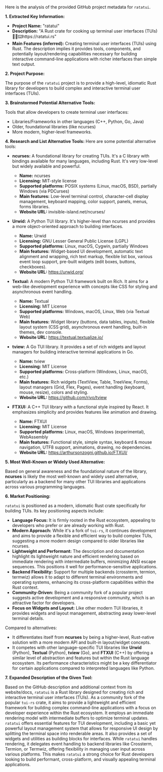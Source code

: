 Here is the analysis of the provided GitHub project metadata for `ratatui`.

**1. Extracted Key Information:**

*   **Project Name:** "ratatui"
*   **Description:** "A Rust crate for cooking up terminal user interfaces (TUIs) 🧑‍🍳⌨️https://ratatui.rs"
*   **Main Features (inferred):** Creating terminal user interfaces (TUIs) using Rust. The description implies it provides tools, components, and potentially layout/rendering capabilities necessary for building interactive command-line applications with richer interfaces than simple text output.

**2. Project Purpose:**

The purpose of the `ratatui` project is to provide a high-level, idiomatic Rust library for developers to build complex and interactive terminal user interfaces (TUIs).

**3. Brainstormed Potential Alternative Tools:**

Tools that allow developers to create terminal user interfaces:
*   Libraries/Frameworks in other languages (C++, Python, Go, Java)
*   Older, foundational libraries (like ncurses)
*   More modern, higher-level frameworks.

**4. Research and List Alternative Tools:**
Here are some potential alternative tools:

*   **ncurses:** A foundational library for creating TUIs. It's a C library with bindings available for many languages, including Rust. It's very low-level but widely available and powerful.
    *   **Name:** ncurses
    *   **Licensing:** MIT-style license
    *   **Supported platforms:** POSIX systems (Linux, macOS, BSD), partially Windows (via PDCurses)
    *   **Main features:** Low-level terminal control, character-cell display management, keyboard mapping, color support, panels, menus, forms libraries.
    *   **Website URL:** invisible-island.net/ncurses/

*   **Urwid:** A Python TUI library. It's higher-level than ncurses and provides a more object-oriented approach to building interfaces.
    *   **Name:** Urwid
    *   **Licensing:** GNU Lesser General Public License (LGPL)
    *   **Supported platforms:** Linux, macOS, Cygwin, partially Windows
    *   **Main features:** Widget-based UI development, automatic text alignment and wrapping, rich text markup, flexible list box, various event loop support, pre-built widgets (edit boxes, buttons, checkboxes).
    *   **Website URL:** https://urwid.org/

*   **Textual:** A modern Python TUI framework built on Rich. It aims for a web-like development experience with concepts like CSS for styling and asynchronous event handling.
    *   **Name:** Textual
    *   **Licensing:** MIT License
    *   **Supported platforms:** Windows, macOS, Linux, Web (via Textual Web)
    *   **Main features:** Widget library (buttons, data tables, inputs), flexible layout system (CSS grid), asynchronous event handling, built-in themes, dev console.
    *   **Website URL:** https://textual.textualize.io/

*   **tview:** A Go TUI library. It provides a set of rich widgets and layout managers for building interactive terminal applications in Go.
    *   **Name:** tview
    *   **Licensing:** MIT License
    *   **Supported platforms:** Cross-platform (Windows, Linux, macOS, etc.)
    *   **Main features:** Rich widgets (TextView, Table, TreeView, Forms), layout managers (Grid, Flex, Pages), event handling (keyboard, mouse, resize), colors and styling.
    *   **Website URL:** https://github.com/rivo/tview

*   **FTXUI:** A C++ TUI library with a functional style inspired by React. It emphasizes simplicity and provides features like animation and drawing.
    *   **Name:** FTXUI
    *   **Licensing:** MIT License
    *   **Supported platforms:** Linux, macOS, Windows (experimental), WebAssembly
    *   **Main features:** Functional style, simple syntax, keyboard & mouse navigation, UTF8 support, animations, drawing, no dependencies.
    *   **Website URL:** https://arthursonzogni.github.io/FTXUI/

**5. Most Well-Known or Widely Used Alternative:**

Based on general awareness and the foundational nature of the library, **ncurses** is likely the most well-known and widely used alternative, particularly as a backend for many other TUI libraries and applications across various programming languages.

**6. Market Positioning:**

`ratatui` is positioned as a modern, idiomatic Rust crate specifically for building TUIs. Its key positioning aspects include:

*   **Language Focus:** It is firmly rooted in the Rust ecosystem, appealing to developers who prefer or are already working with Rust.
*   **Modern Approach:** While it's a fork of `tui-rs`, it continues development and aims to provide a flexible and efficient way to build complex TUIs, suggesting a more modern design compared to older libraries like ncurses.
*   **Lightweight and Performant:** The description and documentation highlight its lightweight nature and efficient rendering based on immediate rendering with intermediate buffers, minimizing ANSI escape sequences. This positions it well for performance-sensitive applications.
*   **Backend Flexibility:** Support for multiple backends (crossterm, termion, termwiz) allows it to adapt to different terminal environments and operating systems, enhancing its cross-platform capabilities within the Rust context.
*   **Community-Driven:** Being a community fork of a popular project suggests active development and a responsive community, which is an attractive factor for developers.
*   **Focus on Widgets and Layout:** Like other modern TUI libraries, it provides widgets and layout management, abstracting away lower-level terminal details.

Compared to alternatives:

*   It differentiates itself from **ncurses** by being a higher-level, Rust-native solution with a more modern API and built-in layout/widget concepts.
*   It competes with other language-specific TUI libraries like **Urwid** (Python), **Textual** (Python), **tview** (Go), and **FTXUI** (C++) by offering a similar level of abstraction and features but within the Rust language ecosystem. Its performance characteristics might be a key differentiator for certain applications compared to interpreted languages like Python.

**7. Expanded Description of the Given Tool:**

Based on the GitHub description and additional context from its website/docs, `ratatui` is a Rust library designed for creating rich and interactive terminal user interfaces (TUIs). As a community fork of the popular `tui-rs` crate, it aims to provide a lightweight and efficient framework for building complex command-line applications with a focus on developer experience within the Rust ecosystem. It employs an immediate rendering model with intermediate buffers to optimize terminal updates. `ratatui` offers essential features for TUI development, including a basic yet powerful layout management system that allows for responsive UI design by splitting the terminal space into renderable areas. It also provides a set of widgets and utilities as building blocks for interfaces. While `ratatui` handles rendering, it delegates event handling to backend libraries like Crossterm, Termion, or Termwiz, offering flexibility in managing user input across various platforms. This makes `ratatui` a strong choice for Rust developers looking to build performant, cross-platform, and visually appealing terminal applications.